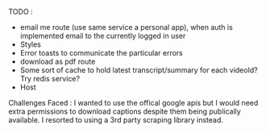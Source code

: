 TODO :
- email me route (use same service a personal app), when auth is implemented email to the currently logged in user
- Styles
- Error toasts to communicate the particular errors
- download as pdf route
- Some sort of cache to hold latest transcript/summary for each videoId? Try redis service?
- Host


Challenges Faced :
I wanted to use the offical google apis but I would need extra permissions to download captions despite them being publically available.
I resorted to using a 3rd party scraping library instead.